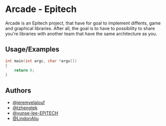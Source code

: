 # Arcade - Epitech

Arcade is an Epitech project, that have for goal to implement diffents, game and graphical libraries.
After all, the goal is to have to possibility to share you're libraries with another team that have the same architecture as you.

## Usage/Examples

```cpp
int main(int argc, char *argv[])
{
    return 0;
}
```

## Authors

-   [@jeremyelalouf](https://www.github.com/jeremyelalouf)
-   [@tzhengtek](https://www.github.com/tzhengtek)
-   [@yunse-lee-EPITECH](https://www.github.com/yunse-lee-EPITECH)
-   [@LindonAliu](https://www.github.com/LindonAliu)
